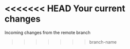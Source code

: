 <<<<<<< HEAD
Your current changes
=======
Incoming changes from the remote branch
>>>>>>> branch-name
